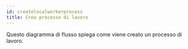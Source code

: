 ```yaml
---
id: createlocalworkerprocess
title: Crea processo di lavoro
---
```

Questo diagramma di flusso spiega come viene creato un processo di lavoro.

<CreateFlowcharts id='createlocalworkerprocess' />